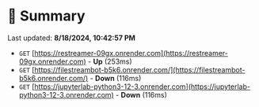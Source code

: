 # 📖 Summary
Last updated: **8/18/2024, 10:42:57 PM**

- `GET` [https://restreamer-09gx.onrender.com](https://restreamer-09gx.onrender.com) - **Up** (253ms)
- `GET` [https://filestreambot-b5k6.onrender.com/](https://filestreambot-b5k6.onrender.com/) - **Down** (116ms)
- `GET` [https://jupyterlab-python3-12-3.onrender.com](https://jupyterlab-python3-12-3.onrender.com) - **Down** (116ms)
